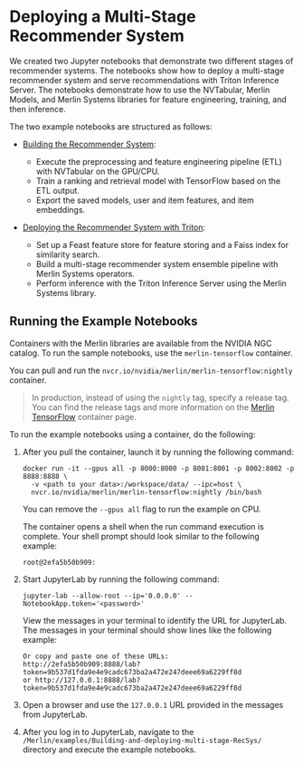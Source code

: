 # Deploying a Multi-Stage Recommender System

We created two Jupyter notebooks that demonstrate two different stages of recommender systems.
The notebooks show how to deploy a multi-stage recommender system and serve recommendations with Triton Inference Server.
The notebooks demonstrate how to use the NVTabular, Merlin Models, and Merlin Systems libraries for feature engineering, training, and then inference.

The two example notebooks are structured as follows:

- [Building the Recommender System](01-Building-Recommender-Systems-with-Merlin.ipynb):
  - Execute the preprocessing and feature engineering pipeline (ETL) with NVTabular on the GPU/CPU.
  - Train a ranking and retrieval model with TensorFlow based on the ETL output.
  - Export the saved models, user and item features, and item embeddings.

- [Deploying the Recommender System with Triton](02-Deploying-multi-stage-RecSys-with-Merlin-Systems.ipynb):
  - Set up a Feast feature store for feature storing and a Faiss index for similarity search.
  - Build a multi-stage recommender system ensemble pipeline with Merlin Systems operators.
  - Perform inference with the Triton Inference Server using the Merlin Systems library.

## Running the Example Notebooks

Containers with the Merlin libraries are available from the NVIDIA NGC catalog.
To run the sample notebooks, use the `merlin-tensorflow` container.

You can pull and run the `nvcr.io/nvidia/merlin/merlin-tensorflow:nightly` container.

> In production, instead of using the `nightly` tag, specify a release tag.
> You can find the release tags and more information on the [Merlin TensorFlow](https://catalog.ngc.nvidia.com/orgs/nvidia/teams/merlin/containers/merlin-tensorflow) container page.

To run the example notebooks using a container, do the following:

1. After you pull the container, launch it by running the following command:

   ```shell
   docker run -it --gpus all -p 8000:8000 -p 8001:8001 -p 8002:8002 -p 8888:8888 \
     -v <path to your data>:/workspace/data/ --ipc=host \
     nvcr.io/nvidia/merlin/merlin-tensorflow:nightly /bin/bash
   ```

   You can remove the `--gpus all` flag to run the example on CPU.

   The container opens a shell when the run command execution is complete.
   Your shell prompt should look similar to the following example:

   ```text
   root@2efa5b50b909:
   ```

1. Start JupyterLab by running the following command:

   ```shell
   jupyter-lab --allow-root --ip='0.0.0.0' --NotebookApp.token='<password>'
   ```

   View the messages in your terminal to identify the URL for JupyterLab.
   The messages in your terminal should show lines like the following example:

   ```text
   Or copy and paste one of these URLs:
   http://2efa5b50b909:8888/lab?token=9b537d1fda9e4e9cadc673ba2a472e247deee69a6229ff8d
   or http://127.0.0.1:8888/lab?token=9b537d1fda9e4e9cadc673ba2a472e247deee69a6229ff8d
   ```

1. Open a browser and use the `127.0.0.1` URL provided in the messages from JupyterLab.

1. After you log in to JupyterLab, navigate to the ```/Merlin/examples/Building-and-deploying-multi-stage-RecSys/``` directory and execute the example notebooks.
